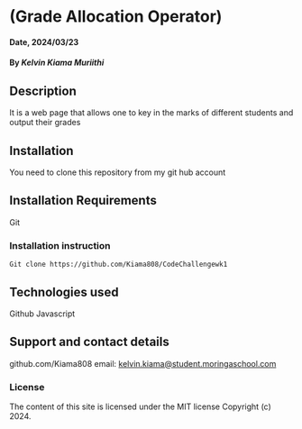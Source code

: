 # (Grade Allocation Operator)

#### Date, 2024/03/23

#### By *Kelvin Kiama Muriithi*

## Description
It is a web page that allows one to key in the marks of different students and output their grades

## Installation
You need to clone this repository from my git hub account
## Installation Requirements
Git

### Installation instruction
```
Git clone https://github.com/Kiama808/CodeChallengewk1

```


## Technologies used

Github
Javascript

## Support and contact details
github.com/Kiama808
email: kelvin.kiama@student.moringaschool.com

### License
The content of this site is licensed under the MIT license
Copyright (c) 2024.
